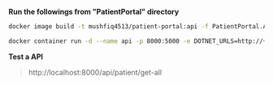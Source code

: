 **Run the followings from "PatientPortal" directory**

```sh
docker image build -t mushfiq4513/patient-portal:api -f PatientPortal.API/Dockerfile .

docker container run -d --name api -p 8000:5000 -e DOTNET_URLS=http://+:5000 mushfiq4513/patient-portal:api
```

**Test a API**

> http://localhost:8000/api/patient/get-all
